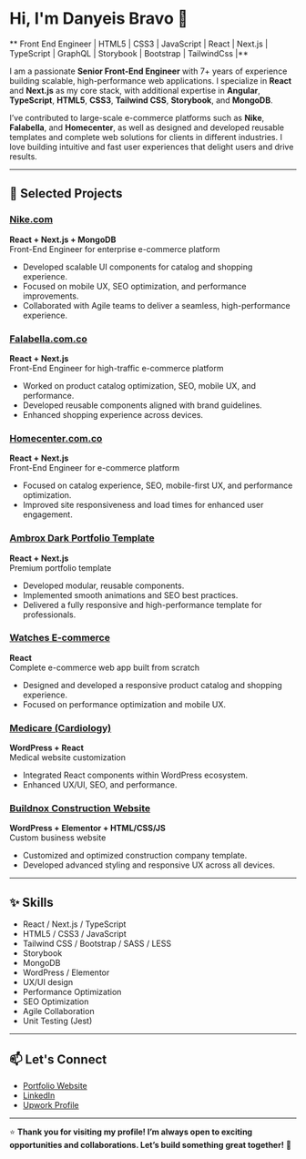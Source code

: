 # Hi, I'm Danyeis Bravo 👋

** Front End Engineer | HTML5 | CSS3 | JavaScript | React | Next.js | TypeScript | GraphQL | Storybook | Bootstrap | TailwindCss |**

I am a passionate **Senior Front-End Engineer** with 7+ years of experience building scalable, high-performance web applications. I specialize in **React** and **Next.js** as my core stack, with additional expertise in **Angular**, **TypeScript**, **HTML5**, **CSS3**, **Tailwind CSS**, **Storybook**, and **MongoDB**.

I’ve contributed to large-scale e-commerce platforms such as **Nike**, **Falabella**, and **Homecenter**, as well as designed and developed reusable templates and complete web solutions for clients in different industries. I love building intuitive and fast user experiences that delight users and drive results.

---

## 🚀 Selected Projects

### [Nike.com](https://www.nike.com/es/)
**React + Next.js + MongoDB**  
Front-End Engineer for enterprise e-commerce platform  
- Developed scalable UI components for catalog and shopping experience.
- Focused on mobile UX, SEO optimization, and performance improvements.
- Collaborated with Agile teams to deliver a seamless, high-performance experience.

### [Falabella.com.co](https://www.falabella.com.co/falabella-co)
**React + Next.js**  
Front-End Engineer for high-traffic e-commerce platform  
- Worked on product catalog optimization, SEO, mobile UX, and performance.
- Developed reusable components aligned with brand guidelines.
- Enhanced shopping experience across devices.

### [Homecenter.com.co](https://www.homecenter.com.co/homecenter-co/)
**React + Next.js**  
Front-End Engineer for e-commerce platform  
- Focused on catalog experience, SEO, mobile-first UX, and performance optimization.
- Improved site responsiveness and load times for enhanced user engagement.

### [Ambrox Dark Portfolio Template](https://ambrox-dark.netlify.app/)
**React + Next.js**  
Premium portfolio template  
- Developed modular, reusable components.
- Implemented smooth animations and SEO best practices.
- Delivered a fully responsive and high-performance template for professionals.

### [Watches E-commerce](https://danyeisbr.github.io/eCommerce-watches/)
**React**  
Complete e-commerce web app built from scratch  
- Designed and developed a responsive product catalog and shopping experience.
- Focused on performance optimization and mobile UX.

### [Medicare (Cardiology)](https://medicare.bold-themes.com/cardiology/)
**WordPress + React**  
Medical website customization  
- Integrated React components within WordPress ecosystem.
- Enhanced UX/UI, SEO, and performance.

### [Buildnox Construction Website](https://wp1.themevibrant.com/newwp/buildnox/)
**WordPress + Elementor + HTML/CSS/JS**  
Custom business website  
- Customized and optimized construction company template.
- Developed advanced styling and responsive UX across all devices.

---

## ✨ Skills

- React / Next.js / TypeScript
- HTML5 / CSS3 / JavaScript
- Tailwind CSS / Bootstrap / SASS / LESS
- Storybook
- MongoDB
- WordPress / Elementor
- UX/UI design
- Performance Optimization
- SEO Optimization
- Agile Collaboration
- Unit Testing (Jest)

---

## 📫 Let's Connect

- [Portfolio Website](https://danyeisbr.netlify.app/)
- [LinkedIn](https://www.linkedin.com/in/danyeis-bravo-frontend/)
- [Upwork Profile](https://www.upwork.com/freelancers/~01875cbcd257a44c44)

---

⭐️ **Thank you for visiting my profile! I’m always open to exciting opportunities and collaborations. Let’s build something great together!** 🚀

